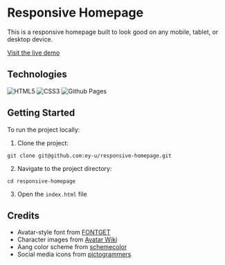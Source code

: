 # Responsive Homepage

This is a responsive homepage built to look good on any mobile, tablet, or desktop device.

[Visit the live demo](https://ey-u.github.io/responsive-homepage/)

## Technologies

![HTML5](https://img.shields.io/badge/html5-%23E34F26.svg?style=for-the-badge&logo=html5&logoColor=white)
![CSS3](https://img.shields.io/badge/css3-%231572B6.svg?style=for-the-badge&logo=css3&logoColor=white)
![Github Pages](https://img.shields.io/badge/github%20pages-121013?style=for-the-badge&logo=github&logoColor=white)

## Getting Started

To run the project locally:

1. Clone the project:

```
git clone git@github.com:ey-u/responsive-homepage.git
```

2. Navigate to the project directory:

```
cd responsive-homepage
```

3. Open the `index.html` file

## Credits

- Avatar-style font from [FONTGET](https://www.fontget.com/font/avatar-airbender/)
- Character images from [Avatar Wiki](https://avatar.fandom.com/wiki/Avatar_Wiki)
- Aang color scheme from [schemecolor](https://www.schemecolor.com/aang-avatar-the-last-airbender.php)
- Social media icons from [pictogrammers](https://pictogrammers.com/)
